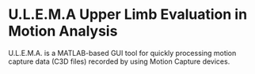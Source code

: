 U.L.E.M.A Upper Limb Evaluation in Motion Analysis
=================

U.L.E.M.A. is a MATLAB-based GUI tool for quickly processing motion capture data (C3D files) recorded by using Motion Capture devices.
